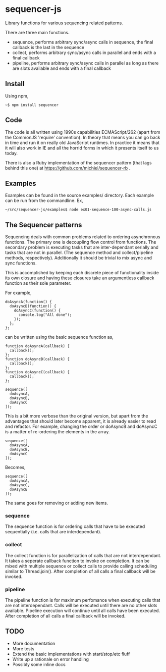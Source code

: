# sequencer-js

Library functions for various sequencing related patterns.

There are three main functions.

 - sequence, performs arbitrary sync/async calls in sequence, the final callback is the last in the sequence
 - collect, performs arbitrary sync/async calls in parallel and ends with a final callback
 - pipeline, performs arbitrary sync/async calls in parallel as long as there are slots available and ends with a final callback

Install
-------

Using npm,

    ~$ npm install sequencer

Code
----

The code is all written using 1990s capabilities ECMAScript/262 (apart from the
CommonJS 'require' convention). In theory that means you can go back in time
and run it on really old JavaScript runtimes. In practice it means that it will
also work in IE and all the horrid forms in which it presents itself to us
today.

There is also a Ruby implementation of the sequencer pattern (that lags behind
this one) at https://github.com/michiel/sequencer-rb .

Examples
--------

Examples can be found in the source examples/ directory. Each example can be run from the commandline. Ex,

    ~/src/sequencer-js/examples$ node ex01-sequence-100-async-calls.js

The Sequencer patterns
----------------------

Sequencing deals with common problems related to ordering asynchronous
functions. The primary one is decoupling flow control from functions. The
secondary problem is executing tasks that are inter-dependant serially and
tasks that are not in parallel. (The sequence method and collect/pipeline
methods, respectively). Additionally it should be trivial to mix async and sync
functions.

This is accomplished by keeping each discrete piece of functionality inside its
own closure and having these closures take an argumentless callback function as
their sole parameter.

For example,

    doAsyncA(function() {
      doAsyncB(function() {
        doAsyncC(function() {
          console.log("All done");
        });
      };
    };

can be written using the basic sequence function as,

    function doAsyncA(callback) {
      callback();
    };
    function doAsyncB(callback) {
      callback();
    };
    function doAsyncC(callback) {
      callback();
    };

    sequence([
      doAsyncA,
      doAsyncB,
      doAsyncC
    ]);

This is a bit more verbose than the original version, but apart from the
advantages that should later become apparent, it is already easier to read and
refactor. For example, changing the order or doAsyncB and doAsyncC is a matter
of re-ordering the elements in the array.

    sequence([
      doAsyncA,
      doAsyncB,
      doAsyncC
    ]);

Becomes,

    sequence([
      doAsyncA,
      doAsyncC,
      doAsyncB
    ]);

The same goes for removing or adding new items.

### sequence ###

The sequence function is for ordering calls that have to be executed sequentially (i.e. calls that are interdependant).

### collect ###

The collect function is for parallelization of calls that are not interdependant. It takes a seperate callback function to invoke on completion. It can be mixed with multiple sequence or collect calls to provide calling scheduling similar to Thread.join(). After completion of all calls a final callback will be invoked.

### pipeline ###

The pipeline function is for maximum perfomance when executing calls that are not interdependant. Calls will be executed until there are no other slots available. Pipeline execution will continue until all calls have been executed. After completion of all calls a final callback will be invoked.


TODO
----

 - More documentation
 - More tests
 - Extend the basic implementations with start/stop/etc fluff
 - Write up a rationale on error handling
 - Possibly some inline docs





